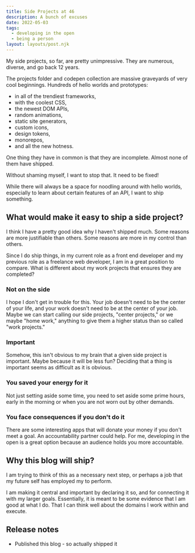 ```yaml
---
title: Side Projects at 46
description: A bunch of excuses
date: 2022-05-03
tags:
  - developing in the open
  - being a person
layout: layouts/post.njk
---
```


My side projects, so far, are pretty unimpressive. They are numerous, diverse, and go back 12 years.

The projects folder and codepen collection are massive graveyards of very cool beginnings. Hundreds of hello worlds and prototypes:
- in all of the trendiest frameworks, 
- with the coolest CSS,
- the newest DOM APIs, 
- random animations,
- static site generators, 
- custom icons,
- design tokens, 
- monorepos, 
- and all the new hotness.

One thing they have in common is that they are incomplete. Almost none of them have shipped.

Without shaming myself, I want to stop that. It need to be fixed!

While there will always be a space for noodling around with hello worlds, especially to learn about certain features of an API, I want to ship something.

## What would make it easy to ship a side project?

I think I have a pretty good idea why I haven't shipped much. Some reasons are more justifiable than others. Some reasons are more in my control than others.

Since I do ship things, in my current role as a front end developer and my previous role as a freelance web developer, I am in a great position to compare. What is different about my work projects that ensures they are completed?

### Not on the side

I hope I don't get in trouble for this. Your job doesn't need to be the center of your life, and your work doesn't need to be at the center of your job. Maybe we can start calling our side projects, "center projects," or we maybe "home work," anything to give them a higher status than so called "work projects."

### Important

Somehow, this isn't obvious to my brain that a given side project is important. Maybe because it will be less fun? Deciding that a thing is important seems as difficult as it is obvious. 

### You saved your energy for it

Not just setting aside some time, you need to set aside some prime hours, early in the morning or when you are not worn out by other demands.

### You face consequences if you don't do it

There are some interesting apps that will donate your money if you don't meet a goal. An accountability partner could help. For me, developing in the open is a great option because an audience holds you more accountable.



## Why this blog will ship?

I am trying to think of this as a necessary next step, or perhaps a job that my future self has employed my to perform.

I am making it central and important by declaring it so, and for connecting it with my larger goals. Essentially, it is meant to be some evidence that I am good at what I do. That I can think well about the domains I work within and execute.


## Release notes
- Published this blog - so actually shipped it